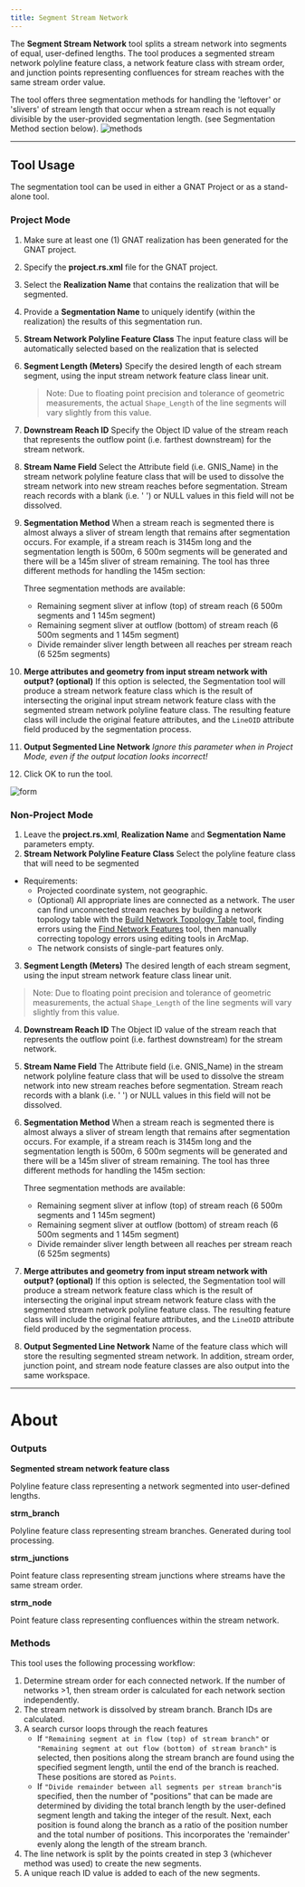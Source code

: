 ```yaml
---
title: Segment Stream Network
---
```



The **Segment Stream Network** tool splits a stream network into 
segments of equal, user-defined lengths. The tool produces a segmented stream 
network polyline feature class, a network feature class with stream order, 
and junction points representing confluences for stream reaches with the same 
stream order value. 

The tool offers three segmentation methods for handling the 'leftover' or 'slivers' of stream length that occur when a stream reach is not equally divisible by the user-provided segmentation length.  (see Segmentation Method section below).
![methods]({{site.baseurl}}assets/images/seg_methods.png)

_______________________________________________________________
## Tool Usage

The segmentation tool can be used in either a GNAT Project or as a stand-alone tool.

### Project Mode

1.  Make sure at least one (1) GNAT realization has been generated for the GNAT project.
2. Specify the  **project.rs.xml** file for the GNAT project.
3. Select the **Realization Name** that contains the realization that will be segmented.
4. Provide a **Segmentation Name** to uniquely identify (within the realization) the results of this segmentation run.
5. **Stream Network Polyline Feature Class**  The input feature class will be automatically selected based on the realization that is selected


3. **Segment Length (Meters)** Specify the desired length of each stream segment, using the input stream network feature class linear unit. 

   > Note: Due to floating point precision and tolerance of geometric measurements, the actual `Shape_Length` of the line segments will vary slightly from this value. 


4. **Downstream Reach ID** Specify the Object ID value of the stream reach that represents the outflow point (i.e. farthest downstream) for the stream network.

5. **Stream Name Field** Select the Attribute field (i.e. GNIS_Name) in the stream network polyline feature class that will be used to dissolve the stream network into new stream reaches before segmentation. Stream reach records with a blank (i.e. ' ') or NULL values in this field will not be dissolved.

6. **Segmentation Method** When a stream reach is segmented there is almost always a sliver of stream length that remains after segmentation occurs.  For example, if a stream reach is 3145m long and the segmentation length is 500m, 6 500m segments will be generated and there will be a 145m sliver of stream remaining.  The tool has three different methods for handling the 145m section: 

   Three segmentation methods are available:

   - Remaining segment sliver at inflow (top) of stream reach (6 500m segments and 1 145m segment)
   - Remaining segment sliver at outflow (bottom) of stream reach (6 500m segments and 1 145m segment)
   - Divide remainder sliver length between all reaches per stream reach (6 525m segments)

7. **Merge attributes and geometry from input stream network with output? (optional)** If this option is selected, the Segmentation tool will produce a stream network feature class which is the result of intersecting the original input stream network feature class with the segmented stream network polyline feature class. The resulting feature class will include the original feature attributes, and the `LineOID` attribute field produced by the segmentation process.

8. **Output Segmented Line Network** *Ignore this parameter when in Project Mode, even if the output location looks incorrect!*

9. Click OK to run the tool.

![form]({{site.baseurl}}assets/images/seg_form.PNG)

### Non-Project Mode

1. Leave the  **project.rs.xml**, **Realization Name** and **Segmentation Name** parameters empty.
2. **Stream Network Polyline Feature Class**  Select the polyline feature class that will need to be segmented

- Requirements: 
  - Projected coordinate system, not geographic.
  - (Optional) All appropriate lines are connected as a network. The user can find unconnected stream reaches by building a network topology table with the [Build Network Topology Table](http://gnat.riverscapes.net/Build-Network-Topology-Table) tool, finding errors using the [Find Network Features](http://gnat.riverscapes.net/Find-Network-Features) tool, then manually correcting topology errors using editing tools in ArcMap.
  - The network consists of single-part features only.

3. **Segment Length (Meters)** The desired length of each stream segment, using the input stream network feature class linear unit. 

> Note: Due to floating point precision and tolerance of geometric measurements, the actual `Shape_Length` of the line segments will vary slightly from this value. 

4. **Downstream Reach ID** The Object ID value of the stream reach that represents the outflow point (i.e. farthest downstream) for the stream network.

5. **Stream Name Field** The Attribute field (i.e. GNIS_Name) in the stream network polyline feature class that will be used to dissolve the stream network into new stream reaches before segmentation. Stream reach records with a blank (i.e. ' ') or NULL values in this field will not be dissolved.

6. **Segmentation Method** When a stream reach is segmented there is almost always a sliver of stream length that remains after segmentation occurs.  For example, if a stream reach is 3145m long and the segmentation length is 500m, 6 500m segments will be generated and there will be a 145m sliver of stream remaining.  The tool has three different methods for handling the 145m section: 

   Three segmentation methods are available:

   - Remaining segment sliver at inflow (top) of stream reach (6 500m segments and 1 145m segment)
   - Remaining segment sliver at outflow (bottom) of stream reach (6 500m segments and 1 145m segment)
   - Divide remainder sliver length between all reaches per stream reach (6 525m segments)

7. **Merge attributes and geometry from input stream network with output? (optional)** If this option is selected, the Segmentation tool will produce a stream network feature class which is the result of intersecting the original input stream network feature class with the segmented stream network polyline feature class. The resulting feature class will include the original feature attributes, and the `LineOID` attribute field produced by the segmentation process.

8. **Output Segmented Line Network** Name of the feature class which will store the resulting segmented stream network. In addition, stream order, junction point, and stream node feature classes are also output into the same workspace.


------

# About

### Outputs

**Segmented stream network feature class**

Polyline feature class representing a network segmented into user-defined lengths.

**strm_branch**

Polyline feature class representing stream branches. Generated during tool processing.

**strm_junctions**

Point feature class representing stream junctions where streams have the same stream order. 

**strm_node**

Point feature class representing confluences within the stream network.

### Methods

This tool uses the following processing workflow:

1. Determine stream order for each connected network.  If the number of networks >1, then stream order is calculated for each network section independently. 
2. The stream network is dissolved by stream branch. Branch IDs are calculated.
3. A search cursor loops through the reach features
   - If `"Remaining segment at in flow (top) of stream branch"` or `"Remaining segment at out flow (bottom) of stream branch"` is selected, then positions along the stream branch are found using the specified segment length, until the end of the branch is reached. These positions are stored as `Points`.
   - If `"Divide remainder between all segments per stream branch"`is specified, then the number of "positions" that can be made are determined by dividing the total branch length by the user-defined segment length and taking the integer of the result. Next, each position is found along the branch as a ratio of the position number and the total number of positions. This incorporates the 'remainder' evenly along the length of the stream branch.
4. The line network is split by the points created in step 3 (whichever method was used) to create the new segments.
5. A unique reach ID value is added to each of the new segments.

